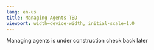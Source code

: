 ```yaml
---
lang: en-us
title: Managing Agents TBD
viewport: width=device-width, initial-scale=1.0
---
```


Managing agents is under construction check back later
